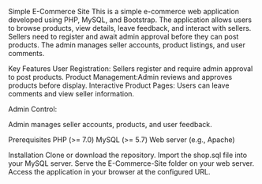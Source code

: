 Simple E-Commerce Site
This is a simple e-commerce web application developed using PHP, MySQL, and Bootstrap. The application allows users to browse products, view details, leave feedback, and interact with sellers. Sellers need to register and await admin approval before they can post products. The admin manages seller accounts, product listings, and user comments.

Key Features
User Registration: Sellers register and require admin approval to post products.
Product Management:Admin reviews and approves products before display.
Interactive Product Pages:
Users can leave comments and view seller information.

Admin Control:

Admin manages seller accounts, products, and user feedback.

Prerequisites
PHP (>= 7.0)
MySQL (>= 5.7)
Web server (e.g., Apache)

Installation
Clone or download the repository.
Import the shop.sql file into your MySQL server.
Serve the E-Commerce-Site folder on your web server.
Access the application in your browser at the configured URL.
